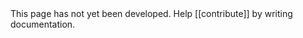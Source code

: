 <summary>
	This page has not yet been developed.  Help [[contribute]] by writing documentation.
</summary>
